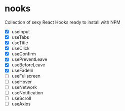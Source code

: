 # nooks

Collection of sexy React Hooks ready to install with NPM

-   [x] useInput
-   [x] useTabs
-   [x] useTitle
-   [x] useClick
-   [x] useConfirm
-   [x] usePreventLeave
-   [x] useBeforeLeave
-   [x] useFadeIn
-   [ ] useFullscreen
-   [ ] useHover
-   [ ] useNetwork
-   [ ] useNotification
-   [ ] useScroll
-   [ ] useAxios
